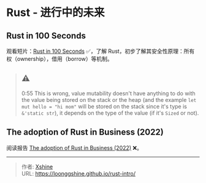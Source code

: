 # Rust - 进行中的未来


## Rust in 100 Seconds

观看短片：[Rust in 100 Seconds][rust-in-100s] :white_check_mark:，了解 Rust，初步了解其安全性原理：所有权（ownership），借用（borrow）等机制。 

> :warning:
> ---
> 0:55 This is wrong, value mutability doesn't have anything to do with the value being stored on the stack or the heap (and the example `let mut hello = "hi mom"` will be stored on the stack since it's type is `&'static str`), it depends on the type of the value (if it's `Sized` or not).

## The adoption of Rust in Business (2022)

阅读报告 [The adoption of Rust in Business (2022)][2022-review-the-adoption-of-rust-in-business] :x:。


[rust-in-100s]: https://youtu.be/5C_HPTJg5ek
[2022-review-the-adoption-of-rust-in-business]: https://rustmagazine.org/issue-1/2022-review-the-adoption-of-rust-in-business/


---

> 作者: [Xshine](https://github.com/LoongGshine)  
> URL: https://loonggshine.github.io/rust-intro/  

